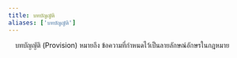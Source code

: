 ```yaml
---
title: บทบัญญัติ
aliases: ['บทบัญญัติ']
---
```


&emsp;บทบัญญัติ (Provision)
หมายถึง ข้อความที่กำหนดไว้เป็นลายลักษณ์อักษรในกฎหมาย